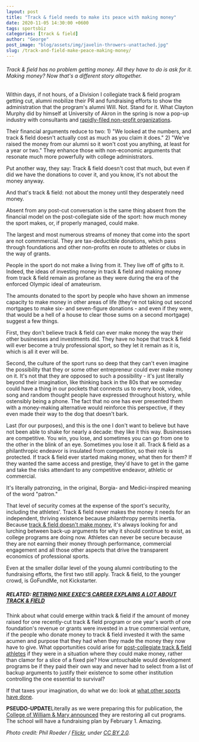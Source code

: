```yaml
---
layout: post
title: "Track & field needs to make its peace with making money"
date: 2020-11-05 14:30:00 +0600
tags: sportsbiz
categories: [track & field]
author: "George"
post_image: "blog/assets/img/javelin-throwers-unattached.jpg"
slug: /track-and-field-make-peace-making-money/
---
```

<h6>Track & field has no problem getting money. All they have to do is ask for it. Making money? Now that's a different story altogether.</h6>

Within days, if not hours, of a Division I collegiate track & field program getting cut, alumni mobilize their PR and fundraising efforts to show the administration that the program's alumni Will. Not. Stand for it. What Clayton Murphy did by himself at University of Akron in the spring is now a pop-up industry with consultants and [rapidly-filed non-profit organizations](https://www.dailypress.com/sports/college/william-mary/vp-sp-william-and-mary-sports-reinstated-20201105-l4synbjpszg55aiobrpxf27t44-story.html).

Their financial arguments reduce to two: 1) "We looked at the numbers, and track & field doesn't actually cost as much as you claim it does." 2) "We've raised the money from our alumni so it won't cost you anything, at least for a year or two." They enhance those with non-economic arguments that resonate much more powerfully with college administrators.

Put another way, they say: Track & field doesn't cost that much, but even if did we have the donations to cover it, and you know, it's not about the money anyway.

And that's track & field: not about the money until they desperately need money.

Absent from any post-cut conversation is the same thing absent from the financial model on the post-collegiate side of the sport: how much money the sport makes, or, if properly managed, could make.

The largest and most numerous streams of money that come into the sport are not commmercial. They are tax-deductible donations, which pass through foundations and other non-profits en route to athletes or clubs in the way of grants. 

People in the sport do not make a living from it. They live off of gifts to it. Indeed, the ideas of investing money in track & field and making money from track & field remain as profane as they were during the era of the enforced Olympic ideal of amateurism. 

The amounts donated to the sport by people who have shown an immense capacity to make money in other areas of life (they're not taking out second mortgages to make six- and seven-figure donations - and even if they were, that would be a hell of a house to clear those sums on a second mortgage) suggest a few things. 

First, they don't believe track & field can ever make money the way their other businesses and investments did. They have no hope that track & field will ever become a truly professional sport, so they let it remain as it is, which is all it ever will be. 

Second, the culture of the sport runs so deep that they can't even imagine the possibility that they or some other entrepreneur could ever make money on it. It's not that they are opposed to such a possibility - it's just literally beyond their imagination, like thinking back in the 80s that we someday could have a thing in our pockets that connects us to every book, video, song and random thought people have expressed throughout history, while ostensibly being a phone. The fact that no one has ever presented them with a money-making alternative would reinforce this perspective, if they even made their way to the dog that doesn't bark.

Last (for our purposes), and this is the one I don't want to believe but have not been able to shake for nearly a decade: they like it this way. Businesses are competitive. You win, you lose, and sometimes you can go from one to the other in the blink of an eye. Sometimes you lose it all. Track & field as a philanthropic endeavor is insulated from competition, so their role is protected. If track & field ever started making money, what then for them? If they wanted the same access and prestige, they'd have to get in the game and take the risks attendant to any competitive endeavor, athletic or commercial. 

It's literally patronzing, in the original, Borgia- and Medici-inspired meaning of the word "patron."

That level of security comes at the expense of the sport's security, including the athletes'. Track & field never makes the money it needs for an independent, thriving existence because philanthropy permits inertia. Because [track & field doesn't make money](https://nalathletics.com/blog/2020/09/04/college-track-and-field-cuts-football-not-help), it's always looking for and lurching between back-up arguments for why it should continue to exist, as college programs are doing now. Athletes can never be secure because they are not earning their money through performance, commercial engagement and all those other aspects that drive the transparent economics of professional sports. 

Even at the smaller dollar level of the young alumni contributing to the fundraising efforts, the first two still apply. Track & field, to the younger crowd, is GoFundMe, not Kickstarter.

##### RELATED: [RETIRING NIKE EXEC'S CAREER EXPLAINS A LOT ABOUT TRACK & FIELD](https://nalathletics.com/blog/2020/09/21/retiring-nike-exec-career-explains-track-and-field)

Think about what could emerge within track & field if the amount of money raised for one recently-cut track & field program or one year's worth of one foundation's revenue or grants were invested in a true commercial venture, if the people who donate money to track & field invested it with the same acumen and purpose that they had when they made the money they now have to give. What opportunities could arise for [post-collegiate track & field athletes](https://nalathletics.com/blog/2020/08/02/finding-professional-track-and-field-athletes) if they were in a situation where they could make money, rather than clamor for a slice of a fixed pie? How untouchable would development programs  be if they paid their own way and never had to select from a list of backup arguments to justify their existence to some other institution controlling the one essential to survival?

If that taxes your imagination, do what we do: look at [what other sports have done](https://nalathletics.com/blog/2020/08/27/lessons-long-jumpers-stockholm-golf-tennis). 

<strong>PSEUDO-UPDATE</strong>Literally as we were preparing this for publication, the [College of William & Mary announced](https://www.dailypress.com/sports/college/william-mary/vp-sp-william-and-mary-sports-reinstated-20201105-l4synbjpszg55aiobrpxf27t44-story.html) they are restoring all cut programs. The school will have a fundraising plan by February 1. Amazing.

<em>Photo credit: Phil Roeder / [Flickr](https://flic.kr/p/2gK4FeW), under [CC BY 2.0](https://creativecommons.org/licenses/by/2.0/).</em>
